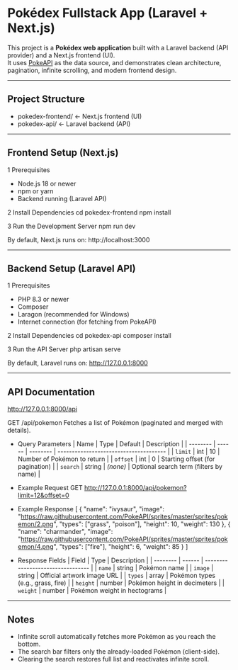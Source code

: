 # Pokédex Fullstack App (Laravel + Next.js)

This project is a **Pokédex web application** built with a Laravel backend (API provider) and a Next.js frontend (UI).  
It uses [PokeAPI](https://pokeapi.co/) as the data source, and demonstrates clean architecture, pagination, infinite scrolling, and modern frontend design.

---

## Project Structure
- pokedex-frontend/ ← Next.js frontend (UI)
- pokedex-api/ ← Laravel backend (API)


---

## Frontend Setup (Next.js)
1 Prerequisites
- Node.js 18 or newer
- npm or yarn
- Backend running (Laravel API)

2 Install Dependencies
cd pokedex-frontend
npm install

3 Run the Development Server
npm run dev

By default, Next.js runs on:
http://localhost:3000

---

## Backend Setup (Laravel API)
1 Prerequisites
- PHP 8.3 or newer
- Composer
- Laragon (recommended for Windows)
- Internet connection (for fetching from PokeAPI)

2 Install Dependencies
cd pokedex-api
composer install

3 Run the API Server
php artisan serve

By default, Laravel runs on:
http://127.0.0.1:8000

---

## API Documentation
http://127.0.0.1:8000/api

GET /api/pokemon
Fetches a list of Pokémon (paginated and merged with details).

- Query Parameters
| Name     | Type   | Default  | Description                            |
| -------- | ------ | -------- | -------------------------------------- |
| `limit`  | int    | 10       | Number of Pokémon to return            |
| `offset` | int    | 0        | Starting offset (for pagination)       |
| `search` | string | *(none)* | Optional search term (filters by name) |


- Example Request
GET http://127.0.0.1:8000/api/pokemon?limit=12&offset=0

- Example Response
[
  {
    "name": "ivysaur",
    "image": "https://raw.githubusercontent.com/PokeAPI/sprites/master/sprites/pokemon/2.png",
    "types": ["grass", "poison"],
    "height": 10,
    "weight": 130
  },
  {
    "name": "charmander",
    "image": "https://raw.githubusercontent.com/PokeAPI/sprites/master/sprites/pokemon/4.png",
    "types": ["fire"],
    "height": 6,
    "weight": 85
  }
]

- Response Fields
| Field    | Type   | Description                       |
| -------- | ------ | --------------------------------- |
| `name`   | string | Pokémon name                      |
| `image`  | string | Official artwork image URL        |
| `types`  | array  | Pokémon types (e.g., grass, fire) |
| `height` | number | Pokémon height in decimeters      |
| `weight` | number | Pokémon weight in hectograms      |

---

## Notes
- Infinite scroll automatically fetches more Pokémon as you reach the bottom.
- The search bar filters only the already-loaded Pokémon (client-side).
- Clearing the search restores full list and reactivates infinite scroll.
